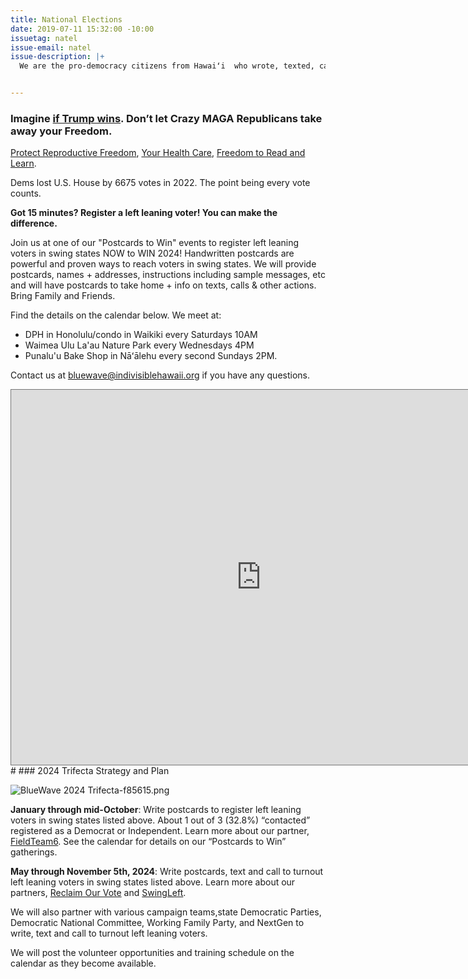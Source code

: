 ```yaml
---
title: National Elections
date: 2019-07-11 15:32:00 -10:00
issuetag: natel
issue-email: natel
issue-description: |+
  We are the pro-democracy citizens from Hawaiʻi  who wrote, texted, called and knocked on doors to register and turnout left leaning voters in swing states since 2017.  We do what we do to protect our freedom, our democracy, our earth, and our lives.


---
```


### Imagine [if Trump wins](https://www.pbs.org/video/washington-week-with-the-atlantic-full-episode-122923-jqefhy/). Don’t let Crazy MAGA Republicans take away your Freedom.

[Protect Reproductive Freedom](https://ballotpedia.org/2023_and_2024_abortion-related_ballot_measures), [Your Health Care](https://www.youtube.com/watch?v=9Az7fsmHJ_k), [Freedom to Read and Learn](https://www.youtube.com/watch?v=kuWVqxNL7xQ). 

Dems lost U.S. House by 6675 votes in 2022.  The point being every vote counts. 

**Got 15 minutes?  Register a left leaning voter!  You can make the difference.** 

Join us at one of our "Postcards to Win" events to register left leaning voters in swing states NOW to WIN 2024!  Handwritten postcards are powerful and proven ways to reach voters in swing states. We will provide postcards, names + addresses, instructions including sample messages, etc and will have postcards to take home + info on texts, calls & other actions. Bring Family and Friends.

Find the details on the calendar below. We meet at: 
* DPH in Honolulu/condo in Waikiki every Saturdays 10AM
* Waimea Ulu La'au Nature Park every Wednesdays 4PM
* Punalu'u Bake Shop in Nāʻālehu every second Sundays 2PM.  

Contact us at bluewave@indivisiblehawaii.org if you have any questions.

<iframe src="https://calendar.google.com/calendar/embed?height=600&wkst=1&bgcolor=%23ffffff&ctz=Pacific%2FHonolulu&title=BlueWave%20Hawaii%20Events%20and%20Actions&src=Ymx1ZXdhdmVAaW5kaXZpc2libGVoYXdhaWkub3Jn&src=ZW4udXNhI2hvbGlkYXlAZ3JvdXAudi5jYWxlbmRhci5nb29nbGUuY29t&color=%23039BE5&color=%230B8043" style="border:solid 1px #777" width="800" height="600" frameborder="0" scrolling="no"></iframe>
#     
### 2024 Trifecta Strategy and Plan

![BlueWave 2024 Trifecta-f85615.png](/uploads/BlueWave%202024%20Trifecta-f85615.png)

**January through mid-October**: 
Write postcards to register left leaning voters in swing states listed above.  About 1 out of 3 (32.8%) “contacted” registered as a Democrat or Independent.  Learn more about our partner, [FieldTeam6](https://www.fieldteam6.org/).  See the calendar for details on our “Postcards to Win” gatherings.  


**May through November 5th, 2024**:                                                                                                     Write postcards, text and call to turnout left leaning voters in swing states listed above.  Learn more about our partners, [Reclaim Our Vote](https://www.centerforcommonground.org/reclaim-our-vote) and [SwingLeft](https://swingleft.org/).  


We will also partner with various campaign teams,state Democratic Parties, Democratic National Committee, Working Family Party, and NextGen to write, text and call to turnout left leaning voters.  


We will post the volunteer opportunities and training schedule on the calendar as they become available.

                
